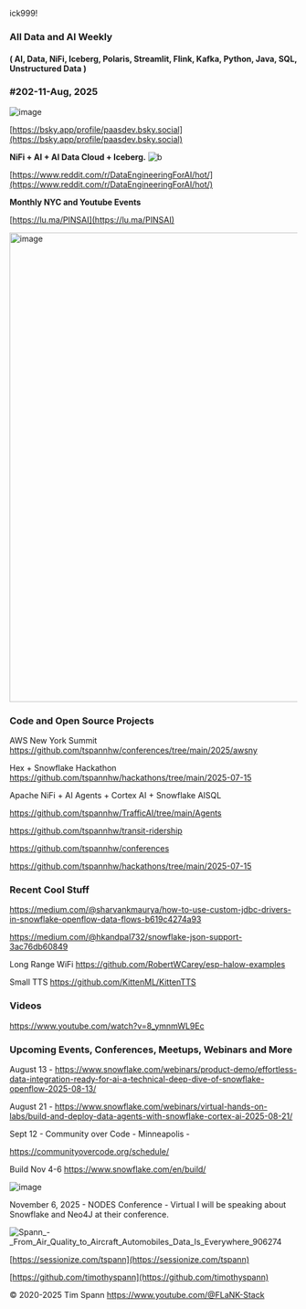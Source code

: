ick999!
###  All Data and AI Weekly 
#### ( AI, Data, NiFi, Iceberg, Polaris, Streamlit, Flink, Kafka, Python, Java, SQL, Unstructured Data )  
### #202-11-Aug, 2025

![image](https://github.com/user-attachments/assets/91b059cf-1238-43ba-a270-c122ada21ca4)

[https://bsky.app/profile/paasdev.bsky.social](https://bsky.app/profile/paasdev.bsky.social)

**NiFi + AI + AI Data Cloud + Iceberg.**
![b](https://images.credential.net/badge/tiny/g6fomszs_1741624330730_badge.png)

[https://www.reddit.com/r/DataEngineeringForAI/hot/](https://www.reddit.com/r/DataEngineeringForAI/hot/)



**Monthly NYC and Youtube Events**

[https://lu.ma/PINSAI](https://lu.ma/PINSAI)




<img width="1775" height="822" alt="image" src="https://github.com/user-attachments/assets/1bac957b-cce6-4889-896b-ab7fbca27102" />

### Code and Open Source Projects

AWS New York Summit
https://github.com/tspannhw/conferences/tree/main/2025/awsny

Hex + Snowflake Hackathon
https://github.com/tspannhw/hackathons/tree/main/2025-07-15

Apache NiFi + AI Agents + Cortex AI + Snowflake AISQL

https://github.com/tspannhw/TrafficAI/tree/main/Agents

https://github.com/tspannhw/transit-ridership

https://github.com/tspannhw/conferences

https://github.com/tspannhw/hackathons/tree/main/2025-07-15



### Recent Cool Stuff

https://medium.com/@sharvankmaurya/how-to-use-custom-jdbc-drivers-in-snowflake-openflow-data-flows-b619c4274a93

https://medium.com/@hkandpal732/snowflake-json-support-3ac76db60849

Long Range WiFi
https://github.com/RobertWCarey/esp-halow-examples

Small TTS
https://github.com/KittenML/KittenTTS

### Videos

https://www.youtube.com/watch?v=8_ymnmWL9Ec


### Upcoming Events, Conferences, Meetups, Webinars and More

August 13 - https://www.snowflake.com/webinars/product-demo/effortless-data-integration-ready-for-ai-a-technical-deep-dive-of-snowflake-openflow-2025-08-13/

August 21 - https://www.snowflake.com/webinars/virtual-hands-on-labs/build-and-deploy-data-agents-with-snowflake-cortex-ai-2025-08-21/

Sept 12 - Community over Code - Minneapolis - 

https://communityovercode.org/schedule/


Build Nov 4-6
https://www.snowflake.com/en/build/

![image](https://github.com/user-attachments/assets/485ae972-8a9b-43ec-8fbd-d87aecd88fd6)

November 6, 2025 - NODES Conference - Virtual
I will be speaking about Snowflake and Neo4J at their conference.

![Spann_-_From_Air_Quality_to_Aircraft_Automobiles_Data_Is_Everywhere_906274](https://github.com/user-attachments/assets/7dbcb2a0-9dac-443a-871b-5499c5fdb08e)


[https://sessionize.com/tspann](https://sessionize.com/tspann)

[https://github.com/timothyspann](https://github.com/timothyspann)




&copy; 2020-2025 Tim Spann  https://www.youtube.com/@FLaNK-Stack
